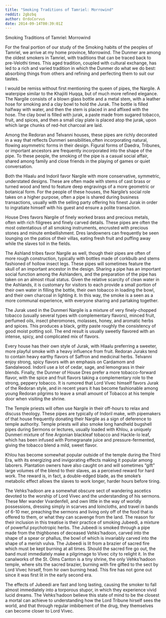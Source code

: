```yaml
---
title: "Smoking Traditions of Tamriel: Morrowind"
reddit: 2gbzbq
author: OrdoCorvus
date: 2014-09-14T00:39:01Z
---
```


Smoking Traditions of Tamriel: Morrowind

For the final portion of our study of the Smoking habits of the peoples of Tamriel, we arrive at my home province, Morrowind. The Dunmer are among the oldest smokers in Tamriel, with traditions that can be traced back to pre-Velothi times. This aged tradition, coupled with cultural exchange, has led to a rich and varied tradition in which the Dunmer do what we do best: absorbing things from others and refining and perfecting them to suit our tastes.

I would be remiss without first mentioning the queen of pipes, the Nargile. A waterpipe similar to the Khajiiti Huqqa, but of much more refined elegance. The Nargile consists of a blown glass bottle and a metal stem, with a leather hose for smoking and a clay bowl to hold the Jurak. The bottle is filled halfway with water, and then the stem is placed in and affixed with the hose. The clay bowl is filled with jurak, a paste made from sugared tobacco, fruit, and spices, and then a small clay plate is placed atop the jurak, upon which large chunks of red-hot charcoal are laid.

Among the Redoran and Telvanni houses, these pipes are richly decorated in a way that reflects Dunmeri sensibilities,often incorporating natural, flowing asymmetric forms in their design. Figural forms of Daedra, Tribunes, or important ancestors are frequently incorporated into the shape of the pipe. To these people, the smoking of the pipe is a casual social affair, shared among family and close friends in the playing of games or quiet conversation.

Both the Hlaalu and Indoril favor Nargile with more conservative, symmetric, understated designs. These are often made with stems of cast brass or turned wood and tend to feature deep engravings of a more geometric or botanical form. For the people of these houses, the Nargile’s social role takes on a higher purpose, often a pipe is shared during business transactions, usually with the selling party offering his finest Jurak in order to ingratiate himself with his guest and ensure a polite transaction.

House Dres favors Nargile of finely worked brass and precious metals, often with rich filigrees and finely carved details. These pipes are often the most ostentatious of all smoking instruments, encrusted with precious stones and minute embellishment. Dres landowners can frequently be seen lounging on the patios of their villas, eating fresh fruit and puffing away while the slaves toil in the fields. 

The Ashland tribes favor Nargile as well, though their pipes are often of more rough construction, typically with bottles made of corkbulb and stems fashioned of hollow insect legs. These pipes will sometimes feature the skull of an important ancestor in the design. Sharing a pipe has an important social function among the Ashlanders, and the preparation of the pipe has taken on an almost ritual status. Given the relative scarcity of clean water in the Ashlands, it is customary for visitors to each provide a small portion of their own water in filling the bottle, their own tobacco in loading the bowl, and their own charcoal in lighting it. In this way, the smoke is a seen as a more communal experience, with everyone sharing and partaking together.

The Jurak used in the Dunmeri Nargile is a mixture of very finely-chopped tobacco (usually several types with complementary flavors), minced fruit, perfumed oils, insect pheromones, molasses, honey, and aromatic herbs and spices. This produces a black, gritty paste roughly the consistency of good moist potting soil. The end result is usually sweetly flavored with an intense, spicy, and complicated mix of flavors. 

Every house has their own style of Jurak, with Hlaalu preferring a sweeter, more playful smoke with a heavy influence from fruit. Redoran Juraks tend to contain heavy earthy flavors of Saffron and medicinal herbs. Telvanni enjoy strong, spicy flavors with an emphasis on Cardamom and Sandalwood. Indoril use a lot of cedar, sage, and lemongrass in their blends. Finally, the Dunmer of House Dres prefer a more tobacco-forward flavor, with the spice and fruit flavors taking a complementary role to the strong, peppery tobacco. It is rumored that Lord Vivec himself favors Jurak of the Redoran style, and in recent years it has become fashionable among young Redoran pilgrims to leave a small amount of Tobacco at his temple door when visiting the shrine.
 
The Temple priests will often use Nargile in their off-hours to relax and discuss theology. These pipes are typically of Indoril make, with pipemakers of that house frequently donating their Nargile as a sign of deference to temple authority. Temple priests will also smoke long handheld bugshell pipes during Sermons or lectures, usually loaded with Khlou, a uniquely Dunmeri mixture of fine Argonian blackleaf tobacco and Hackle-lo leaf, which has been infused with Pomegranate juice and pressure-fermented, giving the tobacco blend a mild, sweet flavor.

Khlou has become somewhat popular outside of the temple during the Third Era, with its energizing and invigorating effects making it popular among laborers. Plantation owners have also caught on and will sometimes “gift” large volumes of the blend to their slaves, as a perceived reward for hard work. The reward is, in fact, a double-edged blade, as the smoke’s metabolic effect allows the slaves to work longer, harder hours before tiring. 

The Vehks’hadoon are a somewhat obscure sect of wandering ascetics devoted to the worship of Lord Vivec and the understanding of his sermons. These Mer wander Vvardenfell, and own little in the way of worldly possessions, dressing simply in scarves and loincloths, and travel in bands of 6-10 mer, preaching the sermons and living only off of the food that is offered to them, or what they can scavenge from the land. The reason for their inclusion in this treatise is their practice of smoking Jubeedi, a mixture of powerful psychotropic herbs. The Jubeedi is smoked through a pipe made from the thighbones of deceased Vehks’hadoon, carved into the shape of a spear or phallus, the bowl of which is invariably carved into the shape of a merish vulva. The Jubeedi is lit from a brazier of sacred fire which must be kept burning at all times. Should the sacred fire go out, the band must immediately make a pilgrimage to Vivec city to relight it. In the canalworks of the St. Olms Canton is a tiny shrine, the only Vehks’hadoon temple, where sits the sacred brazier, burning with fire gifted to the sect by Lord Vivec hirself, from hir own burning head. This fire has not gone out since it was first lit in the early second era.

The effects of Jubeedi are fast and long lasting, causing the smoker to fall almost immediately into a torporous stupor, in which they experience vivid lucid dreams. The Vehks’hadoon believe this state of mind to be the closest a mortal can achieve to understanding how the Lord Tribune hirself sees the world, and that through regular imbibement of the drug, they themselves can become closer to Lord Vivec. 

